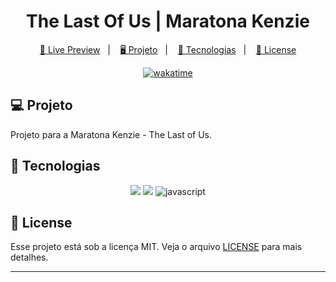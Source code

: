 <h1 align="center">
  The Last Of Us | Maratona Kenzie
</h1>

<p align="center">
  <a href="https://bh-tec.github.io/kenzie-theLastOfUs/">🔗 Live Preview</a>&nbsp;&nbsp;&nbsp;|&nbsp;&nbsp;&nbsp;
  <a href="#-projeto">🖥️ Projeto</a>&nbsp;&nbsp;&nbsp;|&nbsp;&nbsp;&nbsp;
  <a href="#-tecnologias">🚀 Tecnologias</a>&nbsp;&nbsp;&nbsp;|&nbsp;&nbsp;&nbsp;
  <a href="#-license">📝 License</a>
</p>

<p align="center">
  <a href="https://wakatime.com/badge/user/68660678-6b86-4b78-98df-f5f41a37e1bc/project/af0bc037-50bd-4982-b55e-1a46058322fd"><img src="https://wakatime.com/badge/user/68660678-6b86-4b78-98df-f5f41a37e1bc/project/af0bc037-50bd-4982-b55e-1a46058322fd.svg" alt="wakatime"></a>
</p>

## 💻 Projeto

Projeto para a Maratona Kenzie - The Last of Us.

## 🚀 Tecnologias

<p align="center">
  <img src="https://img.shields.io/badge/html5-%23E34F26.svg?style=for-the-badge&logo=html5&logoColor=white">
  <img src="https://img.shields.io/badge/css3-%231572B6.svg?style=for-the-badge&logo=css3&logoColor=white">
  <img src="https://img.shields.io/badge/javascript-%23323330.svg?style=for-the-badge&logo=javascript&logoColor=%23F7DF1E" alt="javascript" title ="javascript">
</p>

## 📝 License

Esse projeto está sob a licença MIT. Veja o arquivo [LICENSE](LICENSE) para mais detalhes.

---
